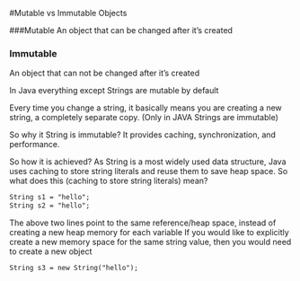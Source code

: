 #Mutable vs Immutable Objects

###Mutable
   An object that can be changed after it’s created
### Immutable 
   An object that can not be changed after it’s created

In Java everything except Strings are mutable by default

Every time you change a string, it basically means you are creating a new string, a completely separate copy.
(Only in JAVA Strings are immutable)

So why it String is immutable? It provides caching, synchronization, and performance.

So how it is achieved? As String is a most widely used data structure, Java uses caching to store string literals and reuse them to save heap space. So what does this (caching to store string literals) mean?

```markdown
String s1 = "hello"; 
String s2 = "hello"; 
```

The above two lines point to the same reference/heap space, instead of creating a new heap memory for each variable
If you would like to explicitly create a new memory space for the same string value, then you would need to create a new object
```markdown
String s3 = new String("hello"); 
```